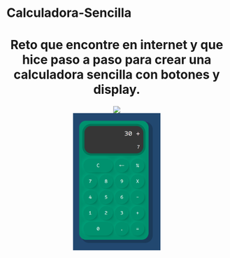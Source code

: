 # Calculadora-Sencilla
<h1 align = "center">Reto que encontre en internet y que hice paso a paso para crear una calculadora sencilla con botones y display.</h1>
<div align = "center">
<img src="https://scontent.fbog4-2.fna.fbcdn.net/v/t39.30808-6/394629550_10159648767773015_7797868047638462194_n.jpg?stp=dst-jpg_p720x720&_nc_cat=102&ccb=1-7&_nc_sid=5f2048&_nc_ohc=x6J5AE7Jdp0AX93lWWK&_nc_ht=scontent.fbog4-2.fna&oh=00_AfB-zW09lDJqhQ95100hRPYZiuFyLBMoZ5cbPgh9xpmLCg&oe=653D35BA" width="600px" align="center">
<br>
<img src="https://github.com/GemmaClaverodelMoral/Calculadora-Sencilla/blob/main/Imagen-Calculadora.png" width="200px" align="center"/>
<br/>
</div>
